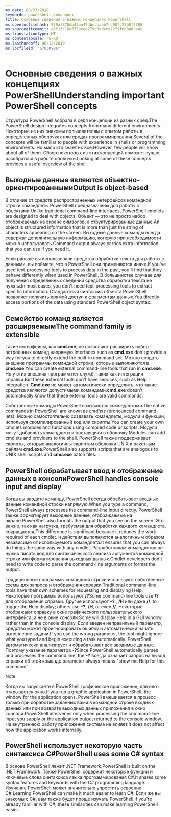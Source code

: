 ```yaml
---
ms.date: 08/23/2018
keywords: powershell,командлет
title: Основные сведения о важных концепциях PowerShell
ms.openlocfilehash: 8f9af370db46ea47dbccbabb7cc90fc27b8f2765
ms.sourcegitcommit: a6f13c16a535acea279c0ddeca72f1f0d8a8ce4c
ms.translationtype: HT
ms.contentlocale: ru-RU
ms.lasthandoff: 06/12/2019
ms.locfileid: "67030986"
---
```

# <a name="understanding-important-powershell-concepts"></a><span data-ttu-id="563fc-103">Основные сведения о важных концепциях PowerShell</span><span class="sxs-lookup"><span data-stu-id="563fc-103">Understanding important PowerShell concepts</span></span>

<span data-ttu-id="563fc-104">Структура PowerShell вобрала в себя концепции из разных сред.</span><span class="sxs-lookup"><span data-stu-id="563fc-104">The PowerShell design integrates concepts from many different environments.</span></span> <span data-ttu-id="563fc-105">Некоторые из них знакомы пользователям с опытом работы в определенных оболочках или средах программирования.</span><span class="sxs-lookup"><span data-stu-id="563fc-105">Several of the concepts will be familiar to people with experience in shells or programming environments.</span></span> <span data-ttu-id="563fc-106">Но мало кто знает их все.</span><span class="sxs-lookup"><span data-stu-id="563fc-106">However, few people will know about all of them.</span></span> <span data-ttu-id="563fc-107">Обзор некоторых из этих концепций поможет лучше разобраться в работе оболочки.</span><span class="sxs-lookup"><span data-stu-id="563fc-107">Looking at some of these concepts provides a useful overview of the shell.</span></span>

## <a name="output-is-object-based"></a><span data-ttu-id="563fc-108">Выходные данные являются объектно-ориентированными</span><span class="sxs-lookup"><span data-stu-id="563fc-108">Output is object-based</span></span>

<span data-ttu-id="563fc-109">В отличие от средств распространенных интерфейсов командной строки командлеты PowerShell предназначены для работы с объектами.</span><span class="sxs-lookup"><span data-stu-id="563fc-109">Unlike traditional command-line interfaces, PowerShell cmdlets are designed to deal with objects.</span></span>
<span data-ttu-id="563fc-110">Объект — это не просто набор отображаемых на экране символов, а структурированные данные.</span><span class="sxs-lookup"><span data-stu-id="563fc-110">An object is structured information that is more than just the string of characters appearing on the screen.</span></span> <span data-ttu-id="563fc-111">Выходные данные команды всегда содержат дополнительную информацию, которую при необходимости можно использовать.</span><span class="sxs-lookup"><span data-stu-id="563fc-111">Command output always carries extra information that you can use if you need it.</span></span>

<span data-ttu-id="563fc-112">Если раньше вы использовали средства обработки текста для работы с данными, вы поймете, что в PowerShell они применяются иначе.</span><span class="sxs-lookup"><span data-stu-id="563fc-112">If you've used text-processing tools to process data in the past, you'll find that they behave differently when used in PowerShell.</span></span> <span data-ttu-id="563fc-113">В большинстве случаев для получения определенных сведений средства обработки текста не нужны.</span><span class="sxs-lookup"><span data-stu-id="563fc-113">In most cases, you don't need text-processing tools to extract specific information.</span></span> <span data-ttu-id="563fc-114">Стандартный синтаксис объекта PowerShell позволяет получить прямой доступ к фрагментам данных.</span><span class="sxs-lookup"><span data-stu-id="563fc-114">You directly access portions of the data using standard PowerShell object syntax.</span></span>

## <a name="the-command-family-is-extensible"></a><span data-ttu-id="563fc-115">Семейство команд является расширяемым</span><span class="sxs-lookup"><span data-stu-id="563fc-115">The command family is extensible</span></span>

<span data-ttu-id="563fc-116">Такие интерфейсы, как **cmd.exe**, не позволяют расширить набор встроенных команд напрямую.</span><span class="sxs-lookup"><span data-stu-id="563fc-116">Interfaces such as **cmd.exe** don't provide a way for you to directly extend the built-in command set.</span></span> <span data-ttu-id="563fc-117">Можно создать внешние программы командной строки, которые выполняются в **cmd.exe**.</span><span class="sxs-lookup"><span data-stu-id="563fc-117">You can create external command-line tools that run in **cmd.exe**.</span></span> <span data-ttu-id="563fc-118">Но у этих внешних программ нет служб, таких как интеграция справки.</span><span class="sxs-lookup"><span data-stu-id="563fc-118">But these external tools don't have services, such as Help integration.</span></span> <span data-ttu-id="563fc-119">**Cmd.exe** не может автоматически определить, что такие средства являются допустимыми командами.</span><span class="sxs-lookup"><span data-stu-id="563fc-119">**cmd.exe** doesn't automatically know that these external tools are valid commands.</span></span>

<span data-ttu-id="563fc-120">Собственные команды PowerShell называются *командлетами*.</span><span class="sxs-lookup"><span data-stu-id="563fc-120">The native commands in PowerShell are known as *cmdlets* (pronounced command-lets).</span></span> <span data-ttu-id="563fc-121">Можно самостоятельно создавать командлеты, модули и функции, используя скомпилированный код или скрипты.</span><span class="sxs-lookup"><span data-stu-id="563fc-121">You can create your own cmdlets modules and functions using compiled code or scripts.</span></span> <span data-ttu-id="563fc-122">Модули могут добавлять командлеты и поставщики в оболочку.</span><span class="sxs-lookup"><span data-stu-id="563fc-122">Modules can add cmdlets and providers to the shell.</span></span> <span data-ttu-id="563fc-123">PowerShell также поддерживает скрипты, которые аналогичны скриптам оболочки UNIX и пакетным файлам **cmd.exe**.</span><span class="sxs-lookup"><span data-stu-id="563fc-123">PowerShell also supports scripts that are analogous to UNIX shell scripts and **cmd.exe** batch files.</span></span>

## <a name="powershell-handles-console-input-and-display"></a><span data-ttu-id="563fc-124">PowerShell обрабатывает ввод и отображение данных в консоли</span><span class="sxs-lookup"><span data-stu-id="563fc-124">PowerShell handles console input and display</span></span>

<span data-ttu-id="563fc-125">Когда вы вводите команду, PowerShell всегда обрабатывает входные данные командной строки напрямую.</span><span class="sxs-lookup"><span data-stu-id="563fc-125">When you type a command, PowerShell always processes the command-line input directly.</span></span> <span data-ttu-id="563fc-126">PowerShell также форматирует выходные данные, отображаемые на экране.</span><span class="sxs-lookup"><span data-stu-id="563fc-126">PowerShell also formats the output that you see on the screen.</span></span> <span data-ttu-id="563fc-127">Это важно, так как нагрузка, требуемая для обработки каждого командлета, сокращается,</span><span class="sxs-lookup"><span data-stu-id="563fc-127">This difference is significant because it reduces the work required of each cmdlet.</span></span> <span data-ttu-id="563fc-128">и действия выполняются аналогичным образом независимо от используемого командлета.</span><span class="sxs-lookup"><span data-stu-id="563fc-128">It ensures that you can always do things the same way with any cmdlet.</span></span> <span data-ttu-id="563fc-129">Разработчикам командлетов не нужно писать код для синтаксического анализа аргументов командной строки или форматирования выходных данных.</span><span class="sxs-lookup"><span data-stu-id="563fc-129">Cmdlet developers don't need to write code to parse the command-line arguments or format the output.</span></span>

<span data-ttu-id="563fc-130">Традиционные программы командной строки используют собственные схемы для запроса и отображения справки.</span><span class="sxs-lookup"><span data-stu-id="563fc-130">Traditional command-line tools have their own schemes for requesting and displaying Help.</span></span> <span data-ttu-id="563fc-131">Некоторые программы используют **/?**</span><span class="sxs-lookup"><span data-stu-id="563fc-131">Some command-line tools use **/?**</span></span> <span data-ttu-id="563fc-132">для отображения справки. Другие используют **-?** , **/H** или даже **//** .</span><span class="sxs-lookup"><span data-stu-id="563fc-132">to trigger the Help display; others use **-?**, **/H**, or even **//**.</span></span> <span data-ttu-id="563fc-133">Некоторые отображают справку в окне графического пользовательского интерфейса, а не в окне консоли.</span><span class="sxs-lookup"><span data-stu-id="563fc-133">Some will display Help in a GUI window, rather than in the console display.</span></span> <span data-ttu-id="563fc-134">Если введен неправильный параметр, средство может проигнорировать ошибку и автоматически начать выполнение задачи.</span><span class="sxs-lookup"><span data-stu-id="563fc-134">If you use the wrong parameter, the tool might ignore what you typed and begin executing a task automatically.</span></span>
<span data-ttu-id="563fc-135">PowerShell автоматически анализирует и обрабатывает все вводимые данные. Поэтому указание параметра **-?**</span><span class="sxs-lookup"><span data-stu-id="563fc-135">Since PowerShell automatically parses and processes the command line, the **-?**</span></span> <span data-ttu-id="563fc-136">всегда означает запрос на вывод справки об этой команде.</span><span class="sxs-lookup"><span data-stu-id="563fc-136">parameter always means "show me Help for this command".</span></span>

> [!NOTE]
> <span data-ttu-id="563fc-137">Когда вы запускаете в PowerShell графическое приложение, для него открывается окно.</span><span class="sxs-lookup"><span data-stu-id="563fc-137">If you run a graphic application in PowerShell, the window for the application opens.</span></span>
> <span data-ttu-id="563fc-138">PowerShell вмешивается в процесс только при обработке заданных вами в командной строке входных данных или при возврате выходных данных приложения в окно консоли.</span><span class="sxs-lookup"><span data-stu-id="563fc-138">PowerShell intervenes only when processing the command-line input you supply or the application output returned to the console window.</span></span> <span data-ttu-id="563fc-139">На внутреннюю работу приложения система не влияет.</span><span class="sxs-lookup"><span data-stu-id="563fc-139">It does not affect how the application works internally.</span></span>

## <a name="powershell-uses-some-c-syntax"></a><span data-ttu-id="563fc-140">PowerShell использует некоторую часть синтаксиса C#</span><span class="sxs-lookup"><span data-stu-id="563fc-140">PowerShell uses some C# syntax</span></span>

<span data-ttu-id="563fc-141">В основе PowerShell лежит .NET Framework.</span><span class="sxs-lookup"><span data-stu-id="563fc-141">PowerShell is built on the .NET Framework.</span></span> <span data-ttu-id="563fc-142">Также PowerShell содержит некоторые функции и ключевые слова синтаксиса языка программирования C#.</span><span class="sxs-lookup"><span data-stu-id="563fc-142">It shares some syntax features and keywords with the C# programming language.</span></span> <span data-ttu-id="563fc-143">Изучение PowerShell может значительно упростить освоение C#.</span><span class="sxs-lookup"><span data-stu-id="563fc-143">Learning PowerShell can make it much easier to learn C#.</span></span> <span data-ttu-id="563fc-144">Если же вы знакомы с C#, вам также будет проще изучать PowerShell.</span><span class="sxs-lookup"><span data-stu-id="563fc-144">If you're already familiar with C#, these similarities can make learning PowerShell easier.</span></span>
